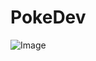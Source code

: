 # PokeDev

![Image](https://user-images.githubusercontent.com/40505660/126225777-60ee5265-bb3f-4f3f-bebd-d38ae0068612.jpg)
